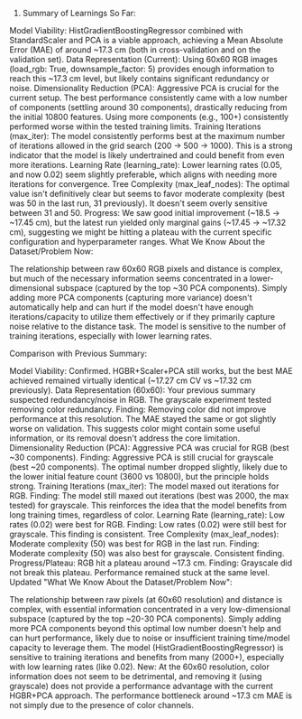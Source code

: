 1. Summary of Learnings So Far:

Model Viability: HistGradientBoostingRegressor combined with StandardScaler and PCA is a viable approach, achieving a Mean Absolute Error (MAE) of around ~17.3 cm (both in cross-validation and on the validation set).
Data Representation (Current): Using 60x60 RGB images (load_rgb: True, downsample_factor: 5) provides enough information to reach this ~17.3 cm level, but likely contains significant redundancy or noise.
Dimensionality Reduction (PCA): Aggressive PCA is crucial for the current setup. The best performance consistently came with a low number of components (settling around 30 components), drastically reducing from the initial 10800 features. Using more components (e.g., 100+) consistently performed worse within the tested training limits.
Training Iterations (max_iter): The model consistently performs best at the maximum number of iterations allowed in the grid search (200 -> 500 -> 1000). This is a strong indicator that the model is likely undertrained and could benefit from even more iterations.
Learning Rate (learning_rate): Lower learning rates (0.05, and now 0.02) seem slightly preferable, which aligns with needing more iterations for convergence.
Tree Complexity (max_leaf_nodes): The optimal value isn't definitively clear but seems to favor moderate complexity (best was 50 in the last run, 31 previously). It doesn't seem overly sensitive between 31 and 50.
Progress: We saw good initial improvement (~18.5 -> ~17.45 cm), but the latest run yielded only marginal gains (~17.45 -> ~17.32 cm), suggesting we might be hitting a plateau with the current specific configuration and hyperparameter ranges.
What We Know About the Dataset/Problem Now:

The relationship between raw 60x60 RGB pixels and distance is complex, but much of the necessary information seems concentrated in a lower-dimensional subspace (captured by the top ~30 PCA components).
Simply adding more PCA components (capturing more variance) doesn't automatically help and can hurt if the model doesn't have enough iterations/capacity to utilize them effectively or if they primarily capture noise relative to the distance task.
The model is sensitive to the number of training iterations, especially with lower learning rates.

Comparison with Previous Summary:

Model Viability: Confirmed. HGBR+Scaler+PCA still works, but the best MAE achieved remained virtually identical (~17.27 cm CV vs ~17.32 cm previously).
Data Representation (60x60): Your previous summary suspected redundancy/noise in RGB. The grayscale experiment tested removing color redundancy. Finding: Removing color did not improve performance at this resolution. The MAE stayed the same or got slightly worse on validation. This suggests color might contain some useful information, or its removal doesn't address the core limitation.
Dimensionality Reduction (PCA): Aggressive PCA was crucial for RGB (best ~30 components). Finding: Aggressive PCA is still crucial for grayscale (best ~20 components). The optimal number dropped slightly, likely due to the lower initial feature count (3600 vs 10800), but the principle holds strong.
Training Iterations (max_iter): The model maxed out iterations for RGB. Finding: The model still maxed out iterations (best was 2000, the max tested) for grayscale. This reinforces the idea that the model benefits from long training times, regardless of color.
Learning Rate (learning_rate): Low rates (0.02) were best for RGB. Finding: Low rates (0.02) were still best for grayscale. This finding is consistent.
Tree Complexity (max_leaf_nodes): Moderate complexity (50) was best for RGB in the last run. Finding: Moderate complexity (50) was also best for grayscale. Consistent finding.
Progress/Plateau: RGB hit a plateau around ~17.3 cm. Finding: Grayscale did not break this plateau. Performance remained stuck at the same level.
Updated "What We Know About the Dataset/Problem Now":

The relationship between raw pixels (at 60x60 resolution) and distance is complex, with essential information concentrated in a very low-dimensional subspace (captured by the top ~20-30 PCA components).
Simply adding more PCA components beyond this optimal low number doesn't help and can hurt performance, likely due to noise or insufficient training time/model capacity to leverage them.
The model (HistGradientBoostingRegressor) is sensitive to training iterations and benefits from many (2000+), especially with low learning rates (like 0.02).
New: At the 60x60 resolution, color information does not seem to be detrimental, and removing it (using grayscale) does not provide a performance advantage with the current HGBR+PCA approach. The performance bottleneck around ~17.3 cm MAE is not simply due to the presence of color channels.